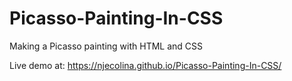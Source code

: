# Picasso-Painting-In-CSS
Making a Picasso painting with HTML and CSS

Live demo at: https://njecolina.github.io/Picasso-Painting-In-CSS/
